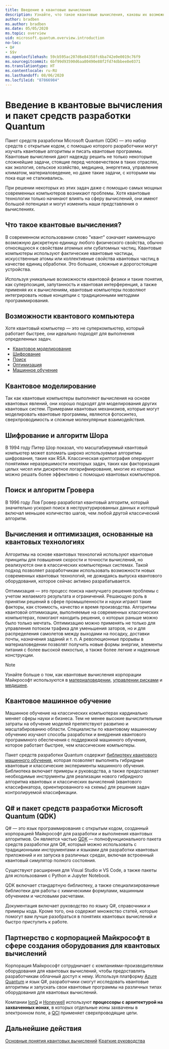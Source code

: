 ```yaml
---
title: Введение в квантовые вычисления
description: Узнайте, что такое квантовые вычисления, каковы их возможности и как изучить их.
author: bradben
ms.author: bradben
ms.date: 05/05/2020
ms.topic: overview
uid: microsoft.quantum.overview.introduction
no-loc:
- Q#
- $$v
ms.openlocfilehash: 59cb595ac207d6e84358fc6ba742e0e0019c76f9
ms.sourcegitcommit: 6bf99d93590d6aa80490e88f2fd74dbbee8e0371
ms.translationtype: HT
ms.contentlocale: ru-RU
ms.lasthandoff: 08/06/2020
ms.locfileid: "87866984"
---
```

# <a name="introduction-to-quantum-computing-and-the-quantum-development-kit"></a>Введение в квантовые вычисления и пакет средств разработки Quantum

Пакет средств разработки Microsoft Quantum (QDK) — это набор средств с открытым кодом, с помощью которого разработчики могут изучать квантовые алгоритмы и писать квантовые программы. Квантовые вычисления дают надежду решить не только некоторые сложнейшие задачи, стоящие перед человечеством в таких отраслях, как экология, сельское хозяйство, медицина, энергетика, управление климатом, материаловедение, но даже такие задачи, с которыми мы пока еще не сталкивались.  

При решении некоторых из этих задач даже с помощью самых мощных современных компьютеров возникают проблемы. Хотя квантовые технологии только начинают влиять на сферу вычислений, они имеют большой потенциал и могут изменить наши представления о вычислениях.

## <a name="what-is-quantum-computing"></a>Что такое квантовые вычисления?

В современном использовании слово "квант" означает наименьшую возможную дискретную единицу любого физического свойства, обычно относящуюся к свойствам атомных или субатомных частиц. Квантовые компьютеры используют фактические квантовые частицы, искусственные атомы или коллективные свойства квантовых частиц в качестве единиц обработки. Это большие, сложные и дорогостоящие устройства.

Используя уникальные возможности квантовой физики и такие понятия, как суперпозиция, запутанность и квантовая интерференция, а также применяя их к вычислениям, квантовые компьютеры позволяют интегрировать новые концепции с традиционными методами программирования.

## <a name="what-can-a-quantum-computer-do"></a>Возможности квантового компьютера

Хотя квантовый компьютер — это не суперкомпьютер, который работает быстрее, они идеально подходят для выполнения определенных задач.

- [Квантовое моделирование](xref:microsoft.quantum.overview.introduction#quantum-simulation)
- [Шифрование](xref:microsoft.quantum.overview.introduction#cryptography-and-shors-algorithm)
- [Поиск](xref:microsoft.quantum.overview.introduction#search-and-grovers-algorithm)
- [Оптимизация](xref:microsoft.quantum.overview.introduction#quantum-inspired-computing-and-optimization)
- [Машинное обучение](xref:microsoft.quantum.overview.introduction#quantum-machine-learning)

## <a name="quantum-simulation"></a>Квантовое моделирование

Так как квантовые компьютеры выполняют вычисления на основе квантовых явлений, они хорошо подходят для моделирования других квантовых систем. Примерами квантовых механизмов, которые могут моделировать квантовые программы, являются фотосинтез, сверхпроводимость и сложные молекулярные взаимодействия.

## <a name="cryptography-and-shors-algorithm"></a>Шифрование и алгоритм Шора

В 1994 году Питер Шор показал, что масштабируемый квантовый компьютер может взломать широко используемые алгоритмы шифрования, такие как RSA. Классическая криптография оперирует понятиями неразрешимости некоторых задач, таких как факторизация целых чисел или дискретное логарифмирование, многие из которых можно решать более эффективно с помощью квантовых компьютеров.

## <a name="search-and-grovers-algorithm"></a>Поиск и алгоритм Гровера

В 1996 году Лов Гровер разработал квантовый алгоритм, который значительно ускорил поиск в неструктурированных данных и который включал меньшее количество шагов, чем любой другой классический алгоритм.

## <a name="quantum-inspired-computing-and-optimization"></a>Вычисления и оптимизация, основанные на квантовых технологиях

Алгоритмы на основе квантовых технологий используют квантовые принципы для повышения скорости и точности вычислений, но реализуются они в классических компьютерных системах. Такой подход позволяет разработчикам использовать возможности новых современных квантовых технологий, не дожидаясь выпуска квантового оборудования, которое сейчас активно разрабатывается.

Оптимизация — это процесс поиска наилучшего решения проблемы с учетом желаемого результата и ограничений. Решающую роль в принятии решений в сфере промышленности и науки играют такие факторы, как стоимость, качество и время производства. Алгоритмы квантовой оптимизации, выполняемые на современных классических компьютерах, помогают находить решения, о которых раньше можно было только мечтать. Оптимизацию можно применять не только для управления потоком трафика для уменьшения заторов, но и для распределения самолетов между выходами на посадку, доставки почты, назначения заданий и т. п. А революционные прорывы в материаловедении позволят получить новые формы энергии, элементы питания с более высокой емкостью, а также более легкие и надежные конструкции.

> [!NOTE]
> Узнайте больше о том, как квантовые вычисления корпорации Майкрософт используются в [материаловедении](https://cloudblogs.microsoft.com/quantum/2020/01/21/oti-lumionics-accelerating-materials-design-microsoft-azure-quantum/), [управлении рисками](https://cloudblogs.microsoft.com/quantum/2019/05/22/microsoft-quantum-collaborates-with-willis-towers-watson-to-transform-risk-management-solutions/) и [медицине](https://blogs.microsoft.com/blog/2018/05/18/microsoft-quantum-helps-case-western-reserve-university-advance-mri-research/).

## <a name="quantum-machine-learning"></a>Квантовое машинное обучение

Машинное обучение на классических компьютерах кардинально меняет сферы науки и бизнеса. Тем не менее высокие вычислительные затраты на обучение моделей препятствуют развитию и масштабированию области. Специалисты по квантовому машинному обучению изучают способы разработки и внедрения квантового программного обеспечения с поддержкой машинного обучения, которое работает быстрее, чем классические компьютеры.

Пакет средств разработки Quantum содержит [библиотеку квантового машинного обучения](xref:microsoft.quantum.machine-learning.concepts.intro), которая позволяет выполнять гибридные квантовые и классические эксперименты машинного обучения. Библиотека включает примеры и руководства, а также предоставляет необходимые инструменты для реализации нового гибридного алгоритма квантовых и классических вычислений (квантового классификатора, ориентированного на схемы) для решения задач контролируемой классификации.

## <a name="no-locq-and-the-microsoft-quantum-development-kit-qdk"></a>Q# и пакет средств разработки Microsoft Quantum (QDK)

Q# — это язык программирования с открытым кодом, созданный корпорацией Майкрософт для разработки и выполнения квантовых алгоритмов. Он является частью [QDK](https://docs.microsoft.com/quantum/) — полнофункционального пакета средств разработки для Q#, который можно использовать с традиционными инструментами и языками для разработки квантовых приложений и их запуска в различных средах, включая встроенный квантовый симулятор полного состояния.

Существуют расширения для Visual Studio и VS Code, а также пакеты для использования с Python и Jupyter Notebook.

QDK включает стандартную библиотеку, а также специализированные библиотеки для работы с химическими формулами, машинным обучением и числовыми расчетами.

Документация включает руководство по языку Q#, справочники и примеры кода. Кроме того, она содержит множество статей, которые помогут вам лучше разобраться в понятиях квантовых вычислений и быстро приступить к работе.  

## <a name="microsoft-quantum-hardware-partners"></a>Партнерство с корпорацией Майкрософт в сфере создания оборудования для квантовых вычислений

Корпорация Майкрософт сотрудничает с компаниями-производителями оборудования для квантовых вычислений, чтобы предоставлять разработчикам облачный доступ к нему. Используя платформу [Azure Quantum](https://azure.microsoft.com/services/quantum/) и язык Q#, разработчики смогут исследовать квантовые алгоритмы и запускать свои квантовые программы на различных типах оборудования для квантовых вычислений.

Компании [IonQ](https://ionq.com/news/november-4-2019-microsoft-partnership) и [Honeywell](https://www.honeywell.com/en-us/newsroom/news/2019/11/the-future-of-quantum-computing) используют **процессоры с архитектурой на захваченных ионах**, в которых отдельные ионы захвачены в электронном поле, а [QCI](https://quantumcircuits.com/news-and-publications/quantum-circuits-partners-with-microsoft-on-azure-quantum) применяет сверхпроводящие цепи.

## <a name="next-steps"></a>Дальнейшие действия

[Основные понятия квантовых вычислений](xref:microsoft.quantum.overview.understanding)
[Краткие руководства](xref:microsoft.quantum.welcome)